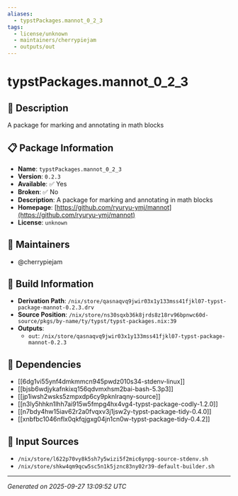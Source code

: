 ```yaml
---
aliases:
  - typstPackages.mannot_0_2_3
tags:
  - license/unknown
  - maintainers/cherrypiejam
  - outputs/out
---
```


# typstPackages.mannot_0_2_3

## 📝 Description

A package for marking and annotating in math blocks

## 📋 Package Information

- **Name**: `typstPackages.mannot_0_2_3`
- **Version**: `0.2.3`
- **Available**: ✅ Yes
- **Broken**: ✅ No
- **Description**: A package for marking and annotating in math blocks
- **Homepage**: [https://github.com/ryuryu-ymj/mannot](https://github.com/ryuryu-ymj/mannot)
- **License**: `unknown`
## 👥 Maintainers

- @cherrypiejam


## 🔧 Build Information

- **Derivation Path**: `/nix/store/qasnaqvq9jwir03x1y133mss41fjkl07-typst-package-mannot-0.2.3.drv`
- **Source Position**: `/nix/store/ns30sqxb36k8jrds8z18rv96bpnwc60d-source/pkgs/by-name/ty/typst/typst-packages.nix:39`
- **Outputs**:
  - `out`:  `/nix/store/qasnaqvq9jwir03x1y133mss41fjkl07-typst-package-mannot-0.2.3`

## 🔗 Dependencies

- [[6dg1vi55ynf4dmkmmcn945pwdz010s34-stdenv-linux]]
- [[bjsb6wdjykafnkixq156qdvmxhsm2bai-bash-5.3p3]]
- [[jp1iwsh2wsks5zmpxdp6cy9pknlraqny-source]]
- [[n3ly5hhkn1lhh7ai915w5fmpg4hx4vg4-typst-package-codly-1.2.0]]
- [[n7bdy4hw15iav62r2a0fvqxv3j1jsw2y-typst-package-tidy-0.4.0]]
- [[xnbfbc1046nflx0qkfqjgxg04jn1cn0w-typst-package-tidy-0.4.2]]

## 📁 Input Sources

- `/nix/store/l622p70vy8k5sh7y5wizi5f2mic6ynpg-source-stdenv.sh`
- `/nix/store/shkw4qm9qcw5sc5n1k5jznc83ny02r39-default-builder.sh`

---
*Generated on 2025-09-27 13:09:52 UTC*
